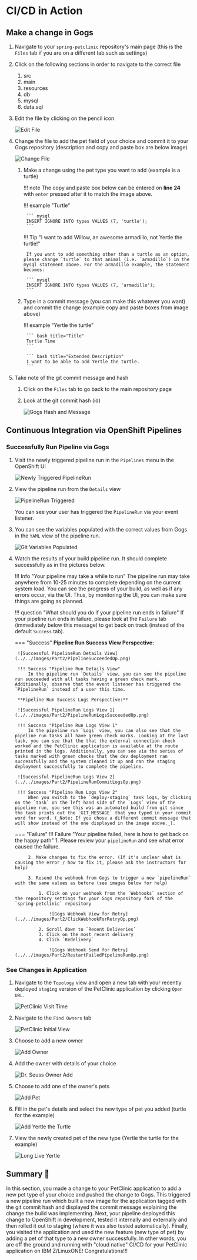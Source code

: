 # CI/CD in Action

## Make a change in Gogs

1. Navigate to your `spring-petclinic` repository's main page (this is the `Files` tab if you are on a different tab such as settings)

2. Click on the following sections in order to navigate to the correct file

	1. src
	2. main
	3. resources
	4. db
	5. mysql
	6. data.sql

3. Edit the file by clicking on the pencil icon

    ![Edit File](../../images/Part2/EditGitFileOp.png)

4. Change the file to add the pet field of your choice and commit it to your Gogs repository (description and copy and paste box are below image)

    ![Change File](../../images/Part2/ChangeFileOp.png)

    1. Make a change using the pet type you want to add (example is a turtle) 

        !!! note
            The copy and paste box below can be entered on **line 24** with `enter` pressed after it to match the image above.

        !!! example "Turtle"

            ``` mysql
            INSERT IGNORE INTO types VALUES (7, 'turtle');
            ```

        !!! Tip "I want to add Willow, an awesome armadillo, not Yertle the turtle!"

            If you want to add something other than a turtle as an option, please change `turtle` to that animal (i.e. `armadillo`) in the mysql statement above. For the armadillo example, the statement becomes:

            ``` mysql
            INSERT IGNORE INTO types VALUES (7, 'armadillo');
            ```

    2. Type in a commit message (you can make this whatever you want) and commit the change (example copy and paste boxes from image above)

        !!! example "Yertle the turtle"

            ``` bash title="Title"
            Turtle Time
            ```

            ``` bash title="Extended Description"
            I want to be able to add Yertle the turtle.
            ```

5. Take note of the git commit message and hash

	1. Click on the `Files` tab to go back to the main repository page

	2. Look at the git commit hash (id)

    	![Gogs Hash and Message](../../images/Part2/SeeCommitHashOp.png)

## Continuous Integration via OpenShift Pipelines

### Successfully Run Pipeline via Gogs
1. Visit the newly triggered pipeline run in the `Pipelines` menu in the OpenShift UI

    ![Newly Triggered PipelineRun](../../images/Part2/ViewGitPipelineRunOp.png)

2. View the pipeline run from the `Details` view

    ![PipelineRun Triggered](../../images/Part2/PipelineTriggeredOp.png)

    You can see your user has triggered the `PipelineRun` via your event listener.

3. You can see the variables populated with the correct values from Gogs in the `YAML` view of the pipeline run.

    ![Git Variables Populated](../../images/Part2/GitVariablesExistOp.png)

4. Watch the results of your build pipeline run. It should complete successfully as in the pictures below. 

    !!! Info "Your pipeline may take a while to run"
        The pipeline run may take anywhere from 10-25 minutes to complete depending on the current system load. You can see the progress of your build, as well as if any errors occur, via the UI. Thus, by monitoring the UI, you can make sure things are going as planned.

    !!! question "What should you do if your pipeline run ends in failure"
        If your pipeline run ends in failure, please look at the `Failure` tab (immediately below this message) to get back on track (instead of the default `Success` tab).

    === "Success"
        **Pipeline Run Success View Perspective:**

        ![Successful PipelineRun Details View](../../images/Part2/PipelineSucceededOp.png)

        !!! Success "Pipeline Run Details View"
            In the pipeline run `Details` view, you can see the pipeline run succeeded with all tasks having a green check mark. Additionally, observe that the event listener has triggered the `PipelineRun` instead of a user this time.

        **Pipeline Run Success Logs Perspective:**

        ![Successful PipelineRun Logs View 1](../../images/Part2/PipelineRunLogsSucceededOp.png)

        !!! Success "Pipeline Run Logs View 1"
            In the pipeline run `Logs` view, you can also see that the pipeline run tasks all have green check marks. Looking at the last task, you can see that the that the external connection check worked and the PetClinic application is available at the route printed in the logs. Additionally, you can see via the series of tasks marked with green checks that the dev deployment ran successfully and the system cleaned it up and ran the staging deployment successfully to complete the pipeline.
            
        ![Successful PipelineRun Logs View 2](../../images/Part2/PipelineRunCommitLogsOp.png)

        !!! Success "Pipeline Run Logs View 2"
            When you switch to the `deploy-staging` task logs, by clicking on the `task` on the left hand side of the `Logs` view of the pipeline run, you see this was an automated build from git since the task prints out the `GIT_MESSAGE` that you typed in your commit word for word. (_Note: If you chose a different commit message that will show instead of the one displayed in the image above._).

    === "Failure"
        !!! Failure "Your pipeline failed, here is how to get back on the happy path"
            1. Please review your `pipelineRun` and see what error caused the failure.

            2. Make changes to fix the error. (If it's unclear what is causing the error / how to fix it, please ask the instructors for help) 

            3. Resend the webhook from Gogs to trigger a new `pipelineRun` with the same values as before (see images below for help)

                1. Click on your webhook from the `Webhooks` section of the repository settings for your Gogs repository fork of the `spring-petclinic` repository
                
                    ![Gogs Webhook View for Retry](../../images/Part2/ClickWebhookForRetryOp.png)

                2. Scroll down to `Recent Deliveries`
				3. Click on the most recent delivery
                4. Click `Redelivery`

                    ![Gogs Webhook Send for Retry](../../images/Part2/RestartFailedPipelineRunOp.png)

### See Changes in Application

1. Navigate to the `Topology` view and open a new tab with your recently deployed `staging` version of the PetClinic application by clicking `Open URL`.

    ![PetClinic Visit Time](../../images/Part2/PetclinicTimeAgainOp.png)

2. Navigate to the `Find Owners` tab

     ![PetClinic Initial View](../../images/Part2/InitialViewPetClinic.png)

3. Choose to add a new owner

    ![Add Owner](../../images/Part2/AddOwner.png)

4. Add the owner with details of your choice

    ![Dr. Seuss Owner Add](../../images/Part2/AddSeus.png)

5. Choose to add one of the owner's pets

    ![Add Pet](../../images/Part2/AddNewPet.png)

6. Fill in the pet's details and select the new type of pet you added (turtle for the example)

    ![Add Yertle the Turtle](../../images/Part2/AddYertleTheTurtle.png)

7. View the newly created pet of the new type (Yertle the turtle for the example)

    ![Long Live Yertle](../../images/Part2/LongLiveYertle.png)

## Summary :full_moon_with_face:

In this section, you made a change to your PetClinic application to add a new pet type of your choice and pushed the change to Gogs. This triggered a new pipeline run which built a new image for the application tagged with the git commit hash and displayed the commit message explaining the change the build was implementing. Next, your pipeline deployed this change to OpenShift in development, tested it internally and externally and then rolled it out to staging (where it was also tested automatically). Finally, you visited the application and used the new feature (new type of pet) by adding a pet of that type to a new owner successfully. In other words, you are off the ground and running with "cloud native" CI/CD for your PetClinic application on IBM Z/LinuxONE! Congratulations!!!